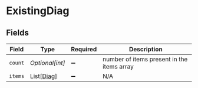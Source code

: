 # ExistingDiag


## Fields

| Field                                      | Type                                       | Required                                   | Description                                |
| ------------------------------------------ | ------------------------------------------ | ------------------------------------------ | ------------------------------------------ |
| `count`                                    | *Optional[int]*                            | :heavy_minus_sign:                         | number of items present in the items array |
| `items`                                    | List[[Diag](../../models/shared/diag.md)]  | :heavy_minus_sign:                         | N/A                                        |